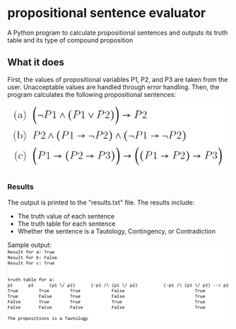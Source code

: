 # propositional sentence evaluator
A Python program to calculate propositional sentences and outputs its truth table and its type of compound proposition

## What it does
First, the values of propositional variables P1, P2, and P3 are taken from the user. Unacceptable values are handled through error handling. Then, the program calculates the following propositional sentences:

![sentences](./sentences.JPG)

### Results
The output is printed to the "results.txt" file. The results include:
* The truth value of each sentence
* The truth table for each sentence
* Whether the sentence is a Tautology, Contingency, or Contradiction

Sample output:
![resukts](./results.JPG)
